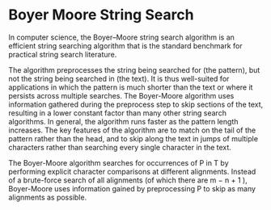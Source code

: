# Boyer Moore String Search 
 
In computer science, the Boyer–Moore string search algorithm is an efficient string searching algorithm that is the standard benchmark for practical string search literature.

The algorithm preprocesses the string being searched for (the pattern), but not the string being searched in (the text). It is thus well-suited for applications in which the pattern is much shorter than the text or where it persists across multiple searches. The Boyer-Moore algorithm uses information gathered during the preprocess step to skip sections of the text, resulting in a lower constant factor than many other string search algorithms. In general, the algorithm runs faster as the pattern length increases. The key features of the algorithm are to match on the tail of the pattern rather than the head, and to skip along the text in jumps of multiple characters rather than searching every single character in the text.

The Boyer-Moore algorithm searches for occurrences of P in T by performing explicit character comparisons at different alignments. Instead of a brute-force search of all alignments (of which there are m − n + 1 ), Boyer-Moore uses information gained by preprocessing P to skip as many alignments as possible.

